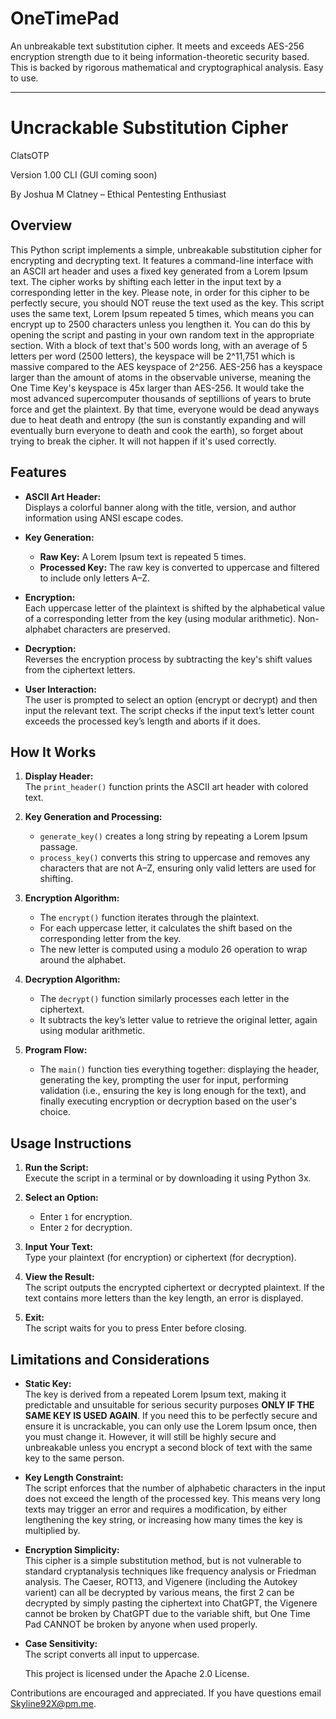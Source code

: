 # OneTimePad
An unbreakable text substitution cipher. It meets and exceeds AES-256 encryption strength due to it being information-theoretic security based. This is backed by rigorous mathematical and cryptographical analysis. Easy to use.

---

# Uncrackable Substitution Cipher

ClatsOTP

Version 1.00 CLI (GUI coming soon) 

By Joshua M Clatney – Ethical Pentesting Enthusiast

## Overview

This Python script implements a simple, unbreakable substitution cipher for encrypting and decrypting text. It features a command-line interface with an ASCII art header and uses a fixed key generated from a Lorem Ipsum text. The cipher works by shifting each letter in the input text by a corresponding letter in the key. Please note, in order for this cipher to be perfectly secure, you should NOT reuse the text used as the key. This script uses the same text, Lorem Ipsum repeated 5 times, which means you can encrypt up to 2500 characters unless you lengthen it. You can do this by opening the script and pasting in your own random text in the appropriate section. With a block of text that's 500 words long, with an average of 5 letters per word (2500 letters), the keyspace will be 2^11,751 which is massive compared to the AES keyspace of 2^256. AES-256 has a keyspace larger than the amount of atoms in the observable universe, meaning the One Time Key's keyspace is 45x larger than AES-256. It would take the most advanced supercomputer thousands of septillions of years to brute force and get the plaintext. By that time, everyone would be dead anyways due to heat death and entropy (the sun is constantly expanding and will eventually burn everyone to death and cook the earth), so forget about trying to break the cipher. It will not happen if it's used correctly. 

## Features

- **ASCII Art Header:**  
  Displays a colorful banner along with the title, version, and author information using ANSI escape codes.

- **Key Generation:**  
  - **Raw Key:** A Lorem Ipsum text is repeated 5 times.  
  - **Processed Key:** The raw key is converted to uppercase and filtered to include only letters A–Z.
  
- **Encryption:**  
  Each uppercase letter of the plaintext is shifted by the alphabetical value of a corresponding letter from the key (using modular arithmetic). Non-alphabet characters are preserved.
  
- **Decryption:**  
  Reverses the encryption process by subtracting the key's shift values from the ciphertext letters.

- **User Interaction:**  
  The user is prompted to select an option (encrypt or decrypt) and then input the relevant text. The script checks if the input text’s letter count exceeds the processed key’s length and aborts if it does.

## How It Works

1. **Display Header:**  
   The `print_header()` function prints the ASCII art header with colored text.

2. **Key Generation and Processing:**  
   - `generate_key()` creates a long string by repeating a Lorem Ipsum passage.
   - `process_key()` converts this string to uppercase and removes any characters that are not A–Z, ensuring only valid letters are used for shifting.

3. **Encryption Algorithm:**  
   - The `encrypt()` function iterates through the plaintext.  
   - For each uppercase letter, it calculates the shift based on the corresponding letter from the key.
   - The new letter is computed using a modulo 26 operation to wrap around the alphabet.

4. **Decryption Algorithm:**  
   - The `decrypt()` function similarly processes each letter in the ciphertext.  
   - It subtracts the key’s letter value to retrieve the original letter, again using modular arithmetic.

5. **Program Flow:**  
   - The `main()` function ties everything together: displaying the header, generating the key, prompting the user for input, performing validation (i.e., ensuring the key is long enough for the text), and finally executing encryption or decryption based on the user's choice.

## Usage Instructions

1. **Run the Script:**  
   Execute the script in a terminal or by downloading it using Python 3x.

2. **Select an Option:**  
   - Enter `1` for encryption.
   - Enter `2` for decryption.

3. **Input Your Text:**  
   Type your plaintext (for encryption) or ciphertext (for decryption).

4. **View the Result:**  
   The script outputs the encrypted ciphertext or decrypted plaintext. If the text contains more letters than the key length, an error is displayed.

5. **Exit:**  
   The script waits for you to press Enter before closing.

## Limitations and Considerations

- **Static Key:**  
The key is derived from a repeated Lorem Ipsum text, making it predictable and unsuitable for serious security purposes **ONLY IF THE SAME KEY IS USED AGAIN**. If you need this to be perfectly secure and ensure it is uncrackable, you can only use the Lorem Ipsum once, then you must change it. However, it will still be highly secure and unbreakable unless you encrypt a second block of text with the same key to the same person.

- **Key Length Constraint:**  
  The script enforces that the number of alphabetic characters in the input does not exceed the length of the processed key. This means very long texts may trigger an error and requires a modification, by either lengthening the key string, or increasing how many times the key is multiplied by. 

- **Encryption Simplicity:**  
  This cipher is a simple substitution method, but is not vulnerable to standard cryptanalysis techniques like frequency analysis or Friedman analysis. The Caeser, ROT13, and Vigenere (including the Autokey varient) can all be decrypted by various means, the first 2 can be decrypted by simply pasting the ciphertext into ChatGPT, the Vigenere cannot be broken by ChatGPT due to the variable shift, but One Time Pad CANNOT be broken by anyone when used properly. 

- **Case Sensitivity:**  
  The script converts all input to uppercase. 

  This project is licensed under the Apache 2.0 License.

Contributions are encouraged and appreciated. If you have questions email Skyline92X@pm.me. 


